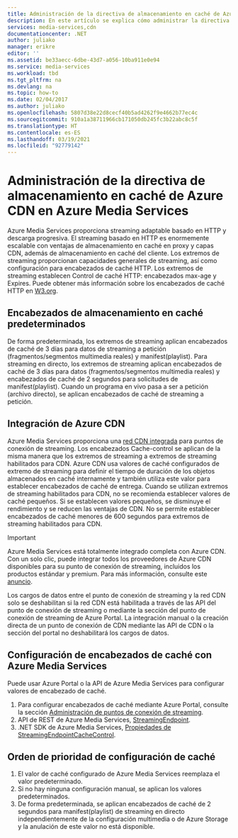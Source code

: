 ```yaml
---
title: Administración de la directiva de almacenamiento en caché de Azure CDN en Azure Media Services | Microsoft Docs
description: En este artículo se explica cómo administrar la directiva de almacenamiento en caché de Azure CDN en Azure Media Services.
services: media-services,cdn
documentationcenter: .NET
author: juliako
manager: erikre
editor: ''
ms.assetid: be33aecc-6dbe-43d7-a056-10ba911e0e94
ms.service: media-services
ms.workload: tbd
ms.tgt_pltfrm: na
ms.devlang: na
ms.topic: how-to
ms.date: 02/04/2017
ms.author: juliako
ms.openlocfilehash: 5807d38e22d8cecf40b5ad4262f9e4662b77ec4c
ms.sourcegitcommit: 910a1a38711966cb171050db245fc3b22abc8c5f
ms.translationtype: HT
ms.contentlocale: es-ES
ms.lasthandoff: 03/19/2021
ms.locfileid: "92779142"
---
```

# <a name="manage-azure-cdn-caching-policy-in-azure-media-services"></a>Administración de la directiva de almacenamiento en caché de Azure CDN en Azure Media Services
Azure Media Services proporciona streaming adaptable basado en HTTP y descarga progresiva. El streaming basado en HTTP es enormemente escalable con ventajas de almacenamiento en caché en proxy y capas CDN, además de almacenamiento en caché del cliente. Los extremos de streaming proporcionan capacidades generales de streaming, así como configuración para encabezados de caché HTTP. Los extremos de streaming establecen Control de caché HTTP: encabezados max-age y Expires. Puede obtener más información sobre los encabezados de caché HTTP en [W3.org](https://www.w3.org/Protocols/rfc2616/rfc2616-sec13.html).

## <a name="default-caching-headers"></a>Encabezados de almacenamiento en caché predeterminados
De forma predeterminada, los extremos de streaming aplican encabezados de caché de 3 días para datos de streaming a petición (fragmentos/segmentos multimedia reales) y manifest(playlist). Para streaming en directo, los extremos de streaming aplican encabezados de caché de 3 días para datos (fragmentos/segmentos multimedia reales) y encabezados de caché de 2 segundos para solicitudes de manifest(playlist). Cuando un programa en vivo pasa a ser a petición (archivo directo), se aplican encabezados de caché de streaming a petición.

## <a name="azure-cdn-integration"></a>Integración de Azure CDN
Azure Media Services proporciona una [red CDN integrada](https://azure.microsoft.com/updates/azure-media-services-now-fully-integrated-with-azure-cdn/) para puntos de conexión de streaming. Los encabezados Cache-control se aplican de la misma manera que los extremos de streaming a extremos de streaming habilitados para CDN. Azure CDN usa valores de caché configurados de extremo de streaming para definir el tiempo de duración de los objetos almacenados en caché internamente y también utiliza este valor para establecer encabezados de caché de entrega. Cuando se utilizan extremos de streaming habilitados para CDN, no se recomienda establecer valores de caché pequeños. Si se establecen valores pequeños, se disminuye el rendimiento y se reducen las ventajas de CDN. No se permite establecer encabezados de caché menores de 600 segundos para extremos de streaming habilitados para CDN.

> [!IMPORTANT]
>Azure Media Services está totalmente integrado completa con Azure CDN. Con un solo clic, puede integrar todos los proveedores de Azure CDN disponibles para su punto de conexión de streaming, incluidos los productos estándar y premium. Para más información, consulte este [anuncio](https://azure.microsoft.com/blog/standardstreamingendpoint/).
> 
> Los cargos de datos entre el punto de conexión de streaming y la red CDN solo se deshabilitan si la red CDN está habilitada a través de las API del punto de conexión de streaming o mediante la sección del punto de conexión de streaming de Azure Portal. La integración manual o la creación directa de un punto de conexión de CDN mediante las API de CDN o la sección del portal no deshabilitará los cargos de datos.

## <a name="configuring-cache-headers-with-azure-media-services"></a>Configuración de encabezados de caché con Azure Media Services
Puede usar Azure Portal o la API de Azure Media Services para configurar valores de encabezado de caché.

1. Para configurar encabezados de caché mediante Azure Portal, consulte la sección [Administración de puntos de conexión de streaming](../media-services/previous/media-services-portal-manage-streaming-endpoints.md).
2. API de REST de Azure Media Services, [StreamingEndpoint](/rest/api/media/operations/streamingendpoint#StreamingEndpointCacheControl).
3. .NET SDK de Azure Media Services, [Propiedades de StreamingEndpointCacheControl](/dotnet/api/microsoft.windowsazure.mediaservices.client.streamingendpointcachecontrol).

## <a name="cache-configuration-precedence-order"></a>Orden de prioridad de configuración de caché
1. El valor de caché configurado de Azure Media Services reemplaza el valor predeterminado.
2. Si no hay ninguna configuración manual, se aplican los valores predeterminados.
3. De forma predeterminada, se aplican encabezados de caché de 2 segundos para manifest(playlist) de streaming en directo independientemente de la configuración multimedia o de Azure Storage y la anulación de este valor no está disponible.